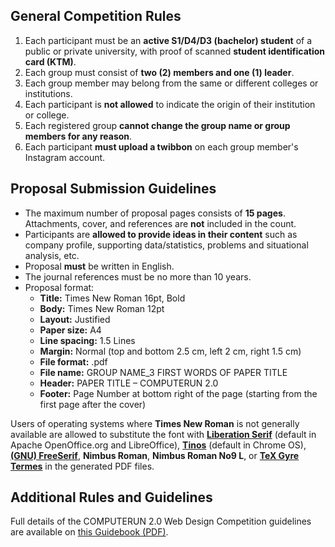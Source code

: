 ## General Competition Rules

1. Each participant must be an **active S1/D4/D3 (bachelor) student** of a public or private university, with proof of scanned **student identification card (KTM)**.
2. Each group must consist of **two (2) members and one (1) leader**.
3. Each group member may belong from the same or different colleges or institutions.
4. Each participant is **not allowed** to indicate the origin of their institution or college.
5. Each registered group **cannot change the group name or group members for any reason**.
6. Each participant **must upload a twibbon** on each group member's Instagram account.

## Proposal Submission Guidelines
+ The maximum number of proposal pages consists of **15 pages**. Attachments, cover, and references are **not** included in the count.
+ Participants are **allowed to provide ideas in their content** such as company profile, supporting data/statistics, problems and situational analysis, etc.
+ Proposal **must** be written in English.
+ The journal references must be no more than 10 years.
+ Proposal format:
  - **Title:** Times New Roman 16pt, Bold
  - **Body:** Times New Roman 12pt
  - **Layout:** Justified
  - **Paper size:** A4
  - **Line spacing:** 1.5 Lines
  - **Margin:** Normal (top and bottom 2.5 cm, left 2 cm, right 1.5 cm)
  - **File format:** .pdf
  - **File name:** GROUP NAME_3 FIRST WORDS OF PAPER TITLE
  - **Header:** PAPER TITLE – COMPUTERUN 2.0
  - **Footer:** Page Number at bottom right of the page (starting from the first page after the cover)

Users of operating systems where **Times New Roman** is not generally available are allowed to substitute the font with **[Liberation Serif](https://github.com/liberationfonts/liberation-fonts)** (default in Apache OpenOffice.org and LibreOffice), **[Tinos](https://fonts.google.com/specimen/Tinos)** (default in Chrome OS), **[(GNU) FreeSerif](http://www.gnu.org/software/freefont/)**, **Nimbus Roman**, **Nimbus Roman No9 L**, or **[TeX Gyre Termes](http://www.gust.org.pl/projects/e-foundry/tex-gyre)** in the generated PDF files.

## Additional Rules and Guidelines
Full details of the COMPUTERUN 2.0 Web Design Competition guidelines are available on [this Guidebook (PDF)](https://drive.google.com/drive/folders/1POK9vsjJk08WX1VD6ajv5E5vPNc6nKXb).
